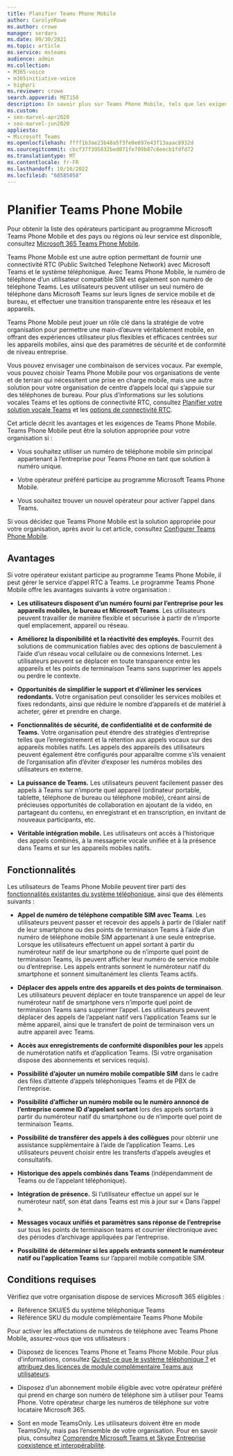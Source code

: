 ```yaml
---
title: Planifier Teams Phone Mobile
author: CarolynRowe
ms.author: crowe
manager: serdars
ms.date: 09/30/2021
ms.topic: article
ms.service: msteams
audience: admin
ms.collection:
- M365-voice
- m365initiative-voice
- highpri
ms.reviewer: crowe
search.appverid: MET150
description: En savoir plus sur Teams Phone Mobile, tels que les exigences et la planification du déploiement.
ms.custom:
- seo-marvel-apr2020
- seo-marvel-jun2020
appliesto:
- Microsoft Teams
ms.openlocfilehash: ffff1b3ae23b48a5f3fe0e697e43f13aaac8932d
ms.sourcegitcommit: cbcf37f395832bed871fe709b87c6eecb1fdfd72
ms.translationtype: MT
ms.contentlocale: fr-FR
ms.lasthandoff: 10/16/2022
ms.locfileid: "68585058"
---
```

# <a name="plan-for-teams-phone-mobile"></a>Planifier Teams Phone Mobile

Pour obtenir la liste des opérateurs participant au programme Microsoft Teams Phone Mobile et des pays ou régions où leur service est disponible, consultez [Microsoft 365 Teams Phone Mobile](https://cloudpartners.transform.microsoft.com/practices/microsoft-365-for-operators/teams-phone-mobile).

Teams Phone Mobile est une autre option permettant de fournir une connectivité RTC (Public Switched Telephone Network) avec Microsoft Teams et le système téléphonique. Avec Teams Phone Mobile, le numéro de téléphone d’un utilisateur compatible SIM est également son numéro de téléphone Teams. Les utilisateurs peuvent utiliser un seul numéro de téléphone dans Microsoft Teams sur leurs lignes de service mobile et de bureau, et effectuer une transition transparente entre les réseaux et les appareils.

Teams Phone Mobile peut jouer un rôle clé dans la stratégie de votre organisation pour permettre une main-d’œuvre véritablement mobile, en offrant des expériences utilisateur plus flexibles et efficaces centrées sur les appareils mobiles, ainsi que des paramètres de sécurité et de conformité de niveau entreprise.

Vous pouvez envisager une combinaison de services vocaux. Par exemple, vous pouvez choisir Teams Phone Mobile pour vos organisations de vente et de terrain qui nécessitent une prise en charge mobile, mais une autre solution pour votre organisation de centre d’appels local qui s’appuie sur des téléphones de bureau. Pour plus d’informations sur les solutions vocales Teams et les options de connectivité RTC, consultez [Planifier votre solution vocale Teams](cloud-voice-landing-page.md) et les [options de connectivité RTC](pstn-connectivity.md). 

Cet article décrit les avantages et les exigences de Teams Phone Mobile. Teams Phone Mobile peut être la solution appropriée pour votre organisation si :

-   Vous souhaitez utiliser un numéro de téléphone mobile sim principal appartenant à l’entreprise pour Teams Phone en tant que solution à numéro unique.

-   Votre opérateur préféré participe au programme Microsoft Teams Phone Mobile.

-   Vous souhaitez trouver un nouvel opérateur pour activer l’appel dans Teams.

Si vous décidez que Teams Phone Mobile est la solution appropriée pour votre organisation, après avoir lu cet article, consultez [Configurer Teams Phone Mobile](operator-connect-mobile-configure.md).



## <a name="benefits"></a>Avantages

Si votre opérateur existant participe au programme Teams Phone Mobile, il peut gérer le service d’appel RTC à Teams. Le programme Teams Phone Mobile offre les avantages suivants à votre organisation :

- **Les utilisateurs disposent d’un numéro fourni par l’entreprise pour les appareils mobiles, le bureau et Microsoft Teams**. Les utilisateurs peuvent travailler de manière flexible et sécurisée à partir de n’importe quel emplacement, appareil ou réseau.  

- **Améliorez la disponibilité et la réactivité des employés.** Fournit des solutions de communication fiables avec des options de basculement à l’aide d’un réseau vocal cellulaire ou de connexions Internet. Les utilisateurs peuvent se déplacer en toute transparence entre les appareils et les points de terminaison Teams sans supprimer les appels ou perdre le contexte.

- **Opportunités de simplifier le support et d’éliminer les services redondants.** Votre organisation peut consolider les services mobiles et fixes redondants, ainsi que réduire le nombre d’appareils et de matériel à acheter, gérer et prendre en charge.

-   **Fonctionnalités de sécurité, de confidentialité et de conformité de Teams.** Votre organisation peut étendre des stratégies d’entreprise telles que l’enregistrement et la rétention aux appels vocaux sur des appareils mobiles natifs. Les appels des appareils des utilisateurs peuvent également être configurés pour apparaître comme s’ils venaient de l’organisation afin d’éviter d’exposer les numéros mobiles des utilisateurs en externe.

- **La puissance de Teams.** Les utilisateurs peuvent facilement passer des appels à Teams sur n’importe quel appareil (ordinateur portable, tablette, téléphone de bureau ou téléphone mobile), créant ainsi de précieuses opportunités de collaboration en ajoutant de la vidéo, en partageant du contenu, en enregistrant et en transcription, en invitant de nouveaux participants, etc.

- **Véritable intégration mobile.** Les utilisateurs ont accès à l’historique des appels combinés, à la messagerie vocale unifiée et à la présence dans Teams et sur les appareils mobiles natifs. 

## <a name="features"></a>Fonctionnalités

Les utilisateurs de Teams Phone Mobile peuvent tirer parti des [fonctionnalités existantes du système téléphonique](here-s-what-you-get-with-phone-system.md), ainsi que des éléments suivants :

- **Appel de numéro de téléphone compatible SIM avec Teams**. Les utilisateurs peuvent passer et recevoir des appels à partir de l’dialer natif de leur smartphone ou des points de terminaison Teams à l’aide d’un numéro de téléphone mobile SIM appartenant à une seule entreprise. Lorsque les utilisateurs effectuent un appel sortant à partir du numéroteur natif de leur smartphone ou de n’importe quel point de terminaison Teams, ils peuvent afficher leur numéro de service mobile ou d’entreprise. Les appels entrants sonnent le numéroteur natif du smartphone et sonnent simultanément les clients Teams actifs.

-   **Déplacer des appels entre des appareils et des points de terminaison**. Les utilisateurs peuvent déplacer en toute transparence un appel de leur numéroteur natif de smartphone vers n’importe quel point de terminaison Teams sans supprimer l’appel. Les utilisateurs peuvent déplacer des appels de l’appelant natif vers l’application Teams sur le même appareil, ainsi que le transfert de point de terminaison vers un autre appareil avec Teams. 

- **Accès aux enregistrements de conformité disponibles pour les** appels de numérotation natifs et d’application Teams. (Si votre organisation dispose des abonnements et services requis).

- **Possibilité d’ajouter un numéro mobile compatible SIM** dans le cadre des files d’attente d’appels téléphoniques Teams et de PBX de l’entreprise.

- **Possibilité d’afficher un numéro mobile ou le numéro annoncé de l’entreprise comme ID d’appelant sortant** lors des appels sortants à partir du numéroteur natif du smartphone ou de n’importe quel point de terminaison Teams.

- **Possibilité de transférer des appels à des collègues** pour obtenir une assistance supplémentaire à l’aide de l’application Teams. Les utilisateurs peuvent choisir entre les transferts d’appels aveugles et consultatifs. 

- **Historique des appels combinés dans Teams** (indépendamment de Teams ou de l’appelant téléphonique).

- **Intégration de présence.**  Si l’utilisateur effectue un appel sur le numéroteur natif, son état dans Teams est mis à jour sur « Dans l’appel ». 

- **Messages vocaux unifiés et paramètres sans réponse de l’entreprise** sur tous les points de terminaison teams et courrier électronique avec des périodes d’archivage appliquées par l’entreprise.

- **Possibilité de déterminer si les appels entrants sonnent le numéroteur natif ou l’application Teams** sur l’appareil mobile compatible SIM.

## <a name="requirements"></a>Conditions requises

Vérifiez que votre organisation dispose de services Microsoft 365 éligibles :

- Référence SKU/E5 du système téléphonique Teams
- Référence SKU du module complémentaire Teams Phone Mobile

Pour activer les affectations de numéros de téléphone avec Teams Phone Mobile, assurez-vous que vos utilisateurs :

- Disposez de licences Teams Phone et Teams Phone Mobile. Pour plus d’informations, consultez [Qu’est-ce que le système téléphonique ?](what-is-phone-system-in-office-365.md) et [attribuez des licences de module complémentaire Teams aux utilisateurs](teams-add-on-licensing/assign-teams-add-on-licenses.md).

- Disposez d’un abonnement mobile éligible avec votre opérateur préféré qui prend en charge son numéro de téléphone sim à utiliser pour Teams Phone. Votre opérateur charge les numéros de téléphone sur votre locataire Microsoft 365.

- Sont en mode TeamsOnly. Les utilisateurs doivent être en mode TeamsOnly, mais pas l’ensemble de votre organisation. Pour en savoir plus, consultez [Comprendre Microsoft Teams et Skype Entreprise coexistence et interopérabilité](teams-and-skypeforbusiness-coexistence-and-interoperability.md).


